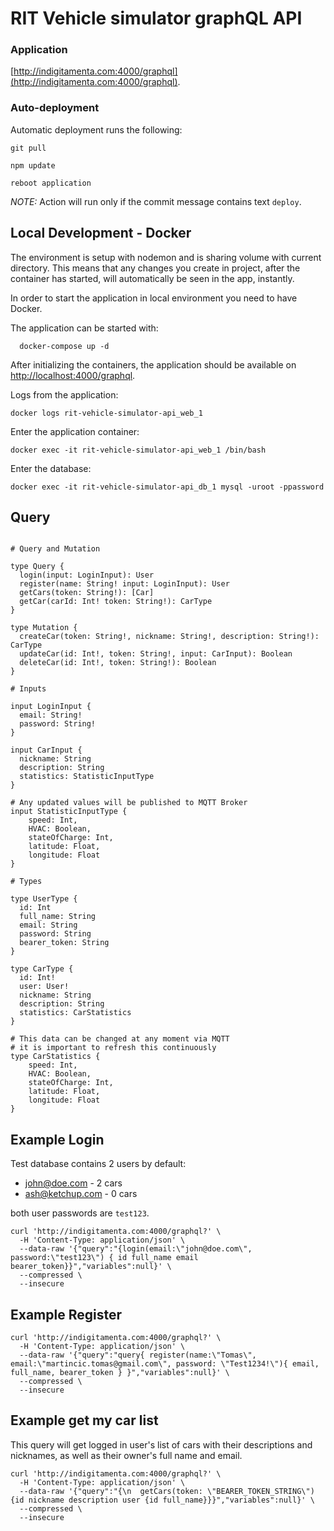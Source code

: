 # RIT Vehicle simulator graphQL API 

### Application 
[http://indigitamenta.com:4000/graphql](http://indigitamenta.com:4000/graphql).

### Auto-deployment

Automatic deployment runs the following:
```
git pull

npm update

reboot application
```

*NOTE:* Action will run only if the commit message contains text `deploy`.

## Local Development - Docker
The environment is setup with nodemon and is sharing volume with current directory. 
This means that any changes you create in project, after the container has started, will 
automatically be seen in the app, instantly.

In order to start the application in local environment you need to have Docker. 

The application can be started with:
```
  docker-compose up -d
```
After initializing the containers, the application should be available on [http://localhost:4000/graphql](http://localhost:4000/graphql).


Logs from the application:
```
docker logs rit-vehicle-simulator-api_web_1
```

Enter the application container:
```
docker exec -it rit-vehicle-simulator-api_web_1 /bin/bash
```

Enter the database: 
```
docker exec -it rit-vehicle-simulator-api_db_1 mysql -uroot -ppassword
```

## Query
```

# Query and Mutation

type Query {
  login(input: LoginInput): User
  register(name: String! input: LoginInput): User
  getCars(token: String!): [Car]
  getCar(carId: Int! token: String!): CarType
}

type Mutation {
  createCar(token: String!, nickname: String!, description: String!): CarType
  updateCar(id: Int!, token: String!, input: CarInput): Boolean
  deleteCar(id: Int!, token: String!): Boolean
}

# Inputs

input LoginInput {
  email: String!
  password: String!
}

input CarInput {
  nickname: String
  description: String
  statistics: StatisticInputType
}

# Any updated values will be published to MQTT Broker
input StatisticInputType {
    speed: Int,
    HVAC: Boolean,
    stateOfCharge: Int,
    latitude: Float,
    longitude: Float
}

# Types

type UserType {
  id: Int
  full_name: String
  email: String
  password: String
  bearer_token: String
}

type CarType {
  id: Int!
  user: User!
  nickname: String
  description: String
  statistics: CarStatistics
}

# This data can be changed at any moment via MQTT
# it is important to refresh this continuously
type CarStatistics {
    speed: Int,
    HVAC: Boolean,
    stateOfCharge: Int,
    latitude: Float,
    longitude: Float
}
```

## Example Login

Test database contains 2 users by default:
  - john@doe.com - 2 cars
  - ash@ketchup.com - 0 cars
  
both user passwords are `test123`.

```
curl 'http://indigitamenta.com:4000/graphql?' \
  -H 'Content-Type: application/json' \
  --data-raw '{"query":"{login(email:\"john@doe.com\", password:\"test123\") { id full_name email bearer_token}}","variables":null}' \
  --compressed \
  --insecure
```

## Example Register

```
curl 'http://indigitamenta.com:4000/graphql?' \
  -H 'Content-Type: application/json' \
  --data-raw '{"query":"query{ register(name:\"Tomas\", email:\"martincic.tomas@gmail.com\", password: \"Test1234!\"){ email, full_name, bearer_token } }","variables":null}' \
  --compressed \
  --insecure
```

## Example get my car list

This query will get logged in user's list of cars with their descriptions and nicknames, as well as their owner's full name and email.
```
curl 'http://indigitamenta.com:4000/graphql?' \
  -H 'Content-Type: application/json' \
  --data-raw '{"query":"{\n  getCars(token: \"BEARER_TOKEN_STRING\") {id nickname description user {id full_name}}}","variables":null}' \
  --compressed \
  --insecure
```